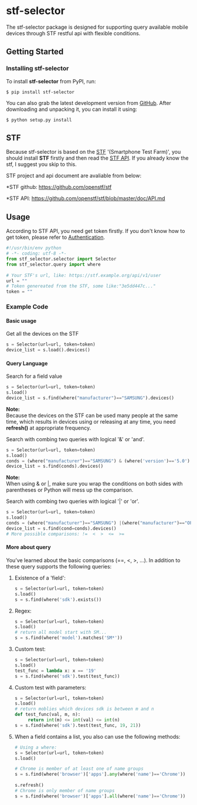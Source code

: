 # stf-selector

The stf-selector package is designed for supporting query available mobile devices through STF restful api with flexible conditions.
 
## Getting Started

### Installing stf-selector

To install **stf-selector** from PyPI, run:

	$ pip install stf-selector

You can also grab the latest development version from [GitHub][github]. After downloading and unpacking it, you can install it using:

[github]: https://github.com/RedQA/stf-selector

	$ python setup.py install

## STF
Because stf-selector is based on the [STF] '(Smartphone Test Farm)', you should install **STF** firstly and then read the [STF API]. If you already know the stf, I suggest you skip to this.

[STF]: https://github.com/openstf/stf
[STF API]: https://github.com/openstf/stf/blob/master/doc/API.md

STF project and api document are avaliable from below:

*STF github: <https://github.com/openstf/stf>  

*STF API: <https://github.com/openstf/stf/blob/master/doc/API.md>


## Usage
According to STF API, you need get token firstly. If you don't know how to get token, please refer to [Authentication]. 

[Authentication]: https://github.com/openstf/stf/blob/master/doc/API.md#authentication
``` python	
#!/usr/bin/env python
# -*- coding: utf-8 -*-
from stf_selector.selector import Selector
from stf_selector.query import where
	
# Your STF's url, like: https://stf.example.org/api/v1/user
url = ""
# Token genereated from the STF, some like:"3e5dd447c..."
token = "" 
```

### Example Code
#### Basic usage
Get all the devices on the STF

```python
s = Selector(url=url, token=token)
device_list = s.load().devices()
```

#### Query Language
Search for a field value

```python
s = Selector(url=url, token=token)
s.load()
device_list = s.find(where("manufacturer")=="SAMSUNG").devices()
```

**Note:** 	
Because the devices on the STF can be used many people at the same time, which results in devices using or releasing at any time, you need **refresh()** at appropriate frequency. 
	
Search with combing two queries with logical '&' or 'and'.
	
```python
s = Selector(url=url, token=token)
s.load()
conds = (where("manufacturer")=="SAMSUNG") & (where('version')=='5.0')
device_list = s.find(conds).devices()
```

**Note:**		
When using & or |, make sure you wrap the conditions on both sides with parentheses or Python will mess up the comparison.

Search with combing two queries with logical '|' or 'or'.

```python
s = Selector(url=url, token=token)
s.load()
conds = (where("manufacturer")=="SAMSUNG") |(where("manufacturer")=="OPPO"))
device_list = s.find(cond=conds).devices()
# More possible comparisons: !=  <  >  <=  >=
```

#### More about query
You’ve learned about the basic comparisons (==, <, >, ...). In addition to these query supports the following queries:
	
 1. Existence of a 'field':
 	
 	``` python
 	s = Selector(url=url, token=token)
 	s.load()
 	s = s.find(where('sdk').exists())
 	```
 2. Regex:
 		
 	``` python
 	s = Selector(url=url, token=token)
 	s.load()
 	# return all model start with SM...
 	s = s.find(where('model').matches('SM*'))
 	```
 	
 3. Custom test:
	
	``` python	
	s = Selector(url=url, token=token)
 	s.load()
 	test_func = lambda x: x == '19'
	s = s.find(where('sdk').test(test_func))
 	```
 	
 4. Custom test with parameters:
 	
 	``` python
 	s = Selector(url=url, token=token)
 	s.load()
 	# return moblies which devices sdk is between m and n
 	def test_func(val, m, n):
 		 return int(m) <= int(val) <= int(n)
	s = s.find(where('sdk').test(test_func, 19, 21))
	```
		
 5. When a field contains a list, you also can use the following methods:
  	
  	``` python	
  	# Using a where:
  	s = Selector(url=url, token=token)
 	s.load()
 	
 	# Chrome is member of at least one of name groups
 	s = s.find(where('browser')['apps'].any(where('name')=='Chrome'))
 		
 	s.refresh()
 	# Chrome is only member of name groups
 	s = s.find(where('browser')['apps'].all(where('name')=='Chrome'))
 	```